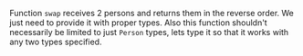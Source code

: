 Function `swap` receives 2 persons and returns them in the reverse order. We just need to provide it with proper types. Also this function shouldn't necessarily be limited to just `Person` types, lets type it so that it works with any two types specified.